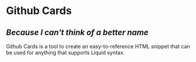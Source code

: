 # Github Cards
## *Because I can't think of a better name*

Github Cards is a tool to create an easy-to-reference HTML snippet that can be used for anything that supports Liquid syntax.
